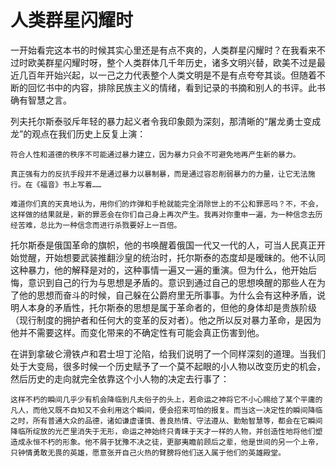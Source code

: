 # 人类群星闪耀时

一开始看完这本书的时候其实心里还是有点不爽的，人类群星闪耀时？在我看来不过时欧美群星闪耀时呀，整个人类群体几千年历史，诸多文明兴替，欧美不过是最近几百年开始兴起，以一己之力代表整个人类文明是不是有点夸夸其谈。但随着不断的回忆书中的内容，排除民族主义的情绪，看到记录的书摘和别人的书评。此书确有智慧之言。

列夫托尔斯泰驳斥年轻的暴力起义者令我印象颇为深刻，那清晰的“屠龙勇士变成龙”的观点在我们历史上反复上演：

    符合人性和道德的秩序不可能通过暴力建立，因为暴力只会不可避免地再产生新的暴力。
    
    真正强有力的反抗手段并不是通过暴力以暴制暴，而是通过容忍削弱暴力的力量，让它无法施行。在《福音》书上写着……
    
    难道你们真的天真地认为，用你们的炸弹和手枪就能完全消除世上的不公和罪恶吗？不，不会，这样做的结果就是，新的罪恶会在你们自己身上再次产生。我再对你重申一遍，为一种信念去历经苦难，总比为一种信念而进行杀戮要好上一百倍。
    
托尔斯泰是俄国革命的旗帜，他的书唤醒着俄国一代又一代的人，可当人民真正开始觉醒，开始想要武装推翻沙皇的统治时，托尔斯泰的态度却是暧昧的。他不认同这种暴力，他的解释是对的，这种事情一遍又一遍的重演。但为什么，他开始后悔，意识到自己的行为与思想是矛盾的。意识到通过自己的思想唤醒的那些人在为了他的思想而奋斗的时候，自己躲在公爵府里无所事事。为什么会有这种矛盾，说明人本身的矛盾性，托尔斯泰的思想是属于革命者的，但他的身体却是贵族阶级（现行制度的拥护者和任何大的变革的反对者）。他之所以反对暴力革命，是因为他并不需要这样。而变化带来的不确定性有可能会真正伤害到他。

在讲到拿破仑滑铁卢和君士坦丁沦陷，给我们说明了一个同样深刻的道理。当我们处于大变局，很多时候一个历史赋予了一个莫不起眼的小人物以改变历史的机会，然后历史的走向就完全依靠这个小人物的决定去行事了：


    这样不朽的瞬间几乎少有机会降临到凡夫俗子的头上，若命运之神将它不小心赐给了某个平庸的凡人，而他又既不自知又不会利用这个瞬间，便会招来可怕的报复。而当这一决定性的瞬间降临之时，所有普通大众的品德，诸如谦虚谨慎、善良热情、守法遵从、勤勉智慧等，都会在它瞬间降临所绽放的光芒里消失于无形，命运之神始终只青睐于天才一样的人物，并创造性地将他们塑造成永恒不朽的形象。他不屑于犹豫不决之徒，更鄙夷瞻前顾后之辈，他是世间的另一个上帝，只钟情勇敢无畏的英雄，愿意张开自己火热的臂膀将他们送入属于他们的英雄殿堂。
    
